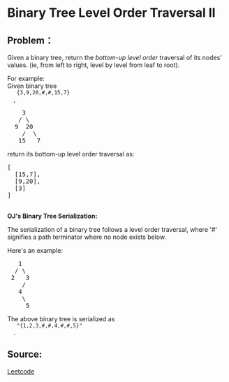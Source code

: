# Binary Tree Level Order Traversal II

## Problem：

<div class="question-content">
 <p>
 </p>
 <p>
  Given a binary tree, return the
  <i>
   bottom-up level order
  </i>
  traversal of its nodes' values. (ie, from left to right, level by level from leaf to root).
 </p>
 <p>
  For example:
  <br/>
  Given binary tree
  <code>
   {3,9,20,#,#,15,7}
  </code>
  ,
  <br/>
 </p>
 <pre>
    3
   / \
  9  20
    /  \
   15   7
</pre>
 <p>
  return its bottom-up level order traversal as:
  <br/>
 </p>
 <pre>
[
  [15,7],
  [9,20],
  [3]
]
</pre>
 <div class="spoilers">
  <br/>
  <b>
   OJ's Binary Tree Serialization:
  </b>
  <p>
   The serialization of a binary tree follows a level order traversal, where '#' signifies a path terminator where no node exists below.
  </p>
  <p>
   Here's an example:
   <br/>
  </p>
  <pre>
   1
  / \
 2   3
    /
   4
    \
     5
</pre>
  The above binary tree is serialized as
  <code>
   "{1,2,3,#,#,4,#,#,5}"
  </code>
  .
 </div>
</div>


## Source:
[Leetcode](https://leetcode.com/problems/binary-tree-level-order-traversal-ii/)
